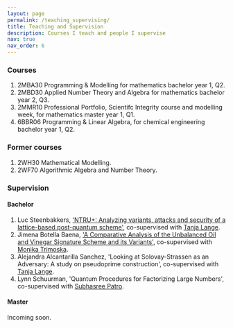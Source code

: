 ```yaml
---
layout: page
permalink: /teaching_supervising/
title: Teaching and Supervision
description: Courses I teach and people I supervise
nav: true
nav_order: 6
---
```



### Courses
1. 2MBA30 Programming & Modelling for mathematics bachelor year 1, Q2.
2. 2MBD30 Applied Number Theory and Algebra for mathematics bachelor year 2, Q3. 
3. 2MMR10 Professional Portfolio, Scientifc Integrity course and modelling week, for mathematics master year 1, Q1. 
4. 6BBR06 Programming & Linear Algebra, for chemical engineering bachelor year 1, Q2. 

### Former courses
1. 2WH30 Mathematical Modelling. 
2. 2WF70 Algorithmic Algebra and Number Theory.

### Supervision
#### Bachelor
1. Luc Steenbakkers, ['NTRU+: Analyzing variants, attacks and security of a lattice-based post-quantum scheme'](https://research.tue.nl/en/studentTheses/ntru-2), co-supervised with [Tanja Lange](https://www.hyperelliptic.org/tanja/index.html). 
2. Jimena Botella Baena, ['A Comparative Analysis of the Unbalanced Oil and Vinegar Signature Scheme and its Variants'](https://research.tue.nl/nl/studentTheses/a-comparative-analysis-of-the-unbalanced-oil-and-vinegar-signatur), co-supervised with [Monika Trimoska](https://mtrimoska.com/).
3. Alejandra Alcantarilla Sanchez, 'Looking at Solovay-Strassen as an Adversary: A study on pseudoprime construction', co-supervised with [Tanja Lange](https://www.hyperelliptic.org/tanja/index.html). 
4. Lynn Schuurman, 'Quantum Procedures for Factorizing
Large Numbers', co-supervised with [Subhasree Patro](https://subhasree-patro.github.io/).

#### Master
Incoming soon. 






